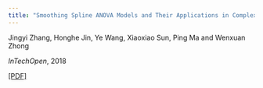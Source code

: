 ```yaml
---
title: "Smoothing Spline ANOVA Models and Their Applications in Complex and Massive Datasets"
---
```


Jingyi Zhang, Honghe Jin, Ye Wang, Xiaoxiao Sun, Ping Ma and Wenxuan Zhong

*InTechOpen*, 2018

[[PDF]](http://joyeecat.github.io/files/Smoothing.pdf)
